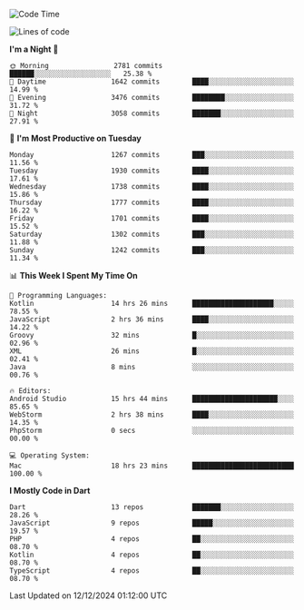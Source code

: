 <!--START_SECTION:waka-->
![Code Time](http://img.shields.io/badge/Code%20Time-954%20hrs%2011%20mins-blue)

![Lines of code](https://img.shields.io/badge/From%20Hello%20World%20I%27ve%20Written-3.7%20million%20lines%20of%20code-blue)

**I'm a Night 🦉** 

```text
🌞 Morning                2781 commits        ██████░░░░░░░░░░░░░░░░░░░   25.38 % 
🌆 Daytime                1642 commits        ████░░░░░░░░░░░░░░░░░░░░░   14.99 % 
🌃 Evening                3476 commits        ████████░░░░░░░░░░░░░░░░░   31.72 % 
🌙 Night                  3058 commits        ███████░░░░░░░░░░░░░░░░░░   27.91 % 
```
📅 **I'm Most Productive on Tuesday** 

```text
Monday                   1267 commits        ███░░░░░░░░░░░░░░░░░░░░░░   11.56 % 
Tuesday                  1930 commits        ████░░░░░░░░░░░░░░░░░░░░░   17.61 % 
Wednesday                1738 commits        ████░░░░░░░░░░░░░░░░░░░░░   15.86 % 
Thursday                 1777 commits        ████░░░░░░░░░░░░░░░░░░░░░   16.22 % 
Friday                   1701 commits        ████░░░░░░░░░░░░░░░░░░░░░   15.52 % 
Saturday                 1302 commits        ███░░░░░░░░░░░░░░░░░░░░░░   11.88 % 
Sunday                   1242 commits        ███░░░░░░░░░░░░░░░░░░░░░░   11.34 % 
```


📊 **This Week I Spent My Time On** 

```text
💬 Programming Languages: 
Kotlin                   14 hrs 26 mins      ████████████████████░░░░░   78.55 % 
JavaScript               2 hrs 36 mins       ████░░░░░░░░░░░░░░░░░░░░░   14.22 % 
Groovy                   32 mins             █░░░░░░░░░░░░░░░░░░░░░░░░   02.96 % 
XML                      26 mins             █░░░░░░░░░░░░░░░░░░░░░░░░   02.41 % 
Java                     8 mins              ░░░░░░░░░░░░░░░░░░░░░░░░░   00.76 % 

🔥 Editors: 
Android Studio           15 hrs 44 mins      █████████████████████░░░░   85.65 % 
WebStorm                 2 hrs 38 mins       ████░░░░░░░░░░░░░░░░░░░░░   14.35 % 
PhpStorm                 0 secs              ░░░░░░░░░░░░░░░░░░░░░░░░░   00.00 % 

💻 Operating System: 
Mac                      18 hrs 23 mins      █████████████████████████   100.00 % 
```

**I Mostly Code in Dart** 

```text
Dart                     13 repos            ███████░░░░░░░░░░░░░░░░░░   28.26 % 
JavaScript               9 repos             █████░░░░░░░░░░░░░░░░░░░░   19.57 % 
PHP                      4 repos             ██░░░░░░░░░░░░░░░░░░░░░░░   08.70 % 
Kotlin                   4 repos             ██░░░░░░░░░░░░░░░░░░░░░░░   08.70 % 
TypeScript               4 repos             ██░░░░░░░░░░░░░░░░░░░░░░░   08.70 % 
```




 Last Updated on 12/12/2024 01:12:00 UTC
<!--END_SECTION:waka-->
